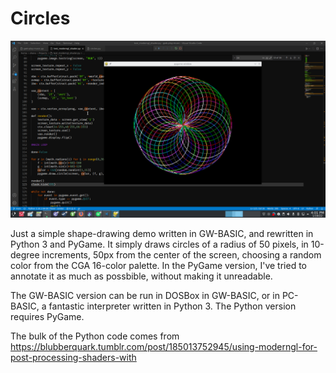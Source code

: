 # Circles

![Screenshot](img/circles.png)

Just a simple shape-drawing demo written in GW-BASIC, and rewritten in Python 3 and PyGame.
It simply draws circles of a radius of 50 pixels, in 10-degree increments, 50px from the
center of the screen, choosing a random color from the CGA 16-color palette.  In the PyGame version,
I've tried to annotate it as much as possbible, without making it unreadable.

The GW-BASIC version can be run in DOSBox in GW-BASIC, or in PC-BASIC, a fantastic
interpreter written in Python 3.  The Python version requires PyGame.

The bulk of the Python code comes from https://blubberquark.tumblr.com/post/185013752945/using-moderngl-for-post-processing-shaders-with